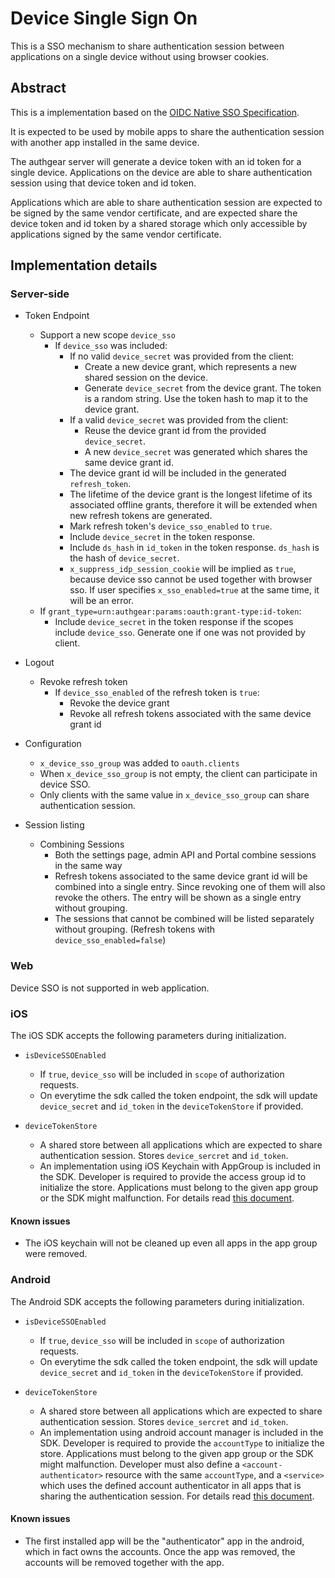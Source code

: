 # Device Single Sign On

This is a SSO mechanism to share authentication session between applications on a single device without using browser cookies.

## Abstract

This is a implementation based on the [OIDC Native SSO Specification](https://openid.net/specs/openid-connect-native-sso-1_0.html).

It is expected to be used by mobile apps to share the authentication session with another app installed in the same device.

The authgear server will generate a device token with an id token for a single device. Applications on the device are able to share authentication session using that device token and id token.

Applications which are able to share authentication session are expected to be signed by the same vendor certificate, and are expected share the device token and id token by a shared storage which only accessible by applications signed by the same vendor certificate.

## Implementation details

### Server-side

- Token Endpoint

  - Support a new scope `device_sso`
    - If `device_sso` was included:
      - If no valid `device_secret` was provided from the client:
        - Create a new device grant, which represents a new shared session on the device.
        - Generate `device_secret` from the device grant. The token is a random string. Use the token hash to map it to the device grant.
      - If a valid `device_secret` was provided from the client:
        - Reuse the device grant id from the provided `device_secret`.
        - A new `device_secret` was generated which shares the same device grant id.
      - The device grant id will be included in the generated `refresh_token`.
      - The lifetime of the device grant is the longest lifetime of its associated offline grants, therefore it will be extended when new refresh tokens are generated.
      - Mark refresh token's `device_sso_enabled` to `true`.
      - Include `device_secret` in the token response.
      - Include `ds_hash` in `id_token` in the token response. `ds_hash` is the hash of `device_secret`.
      - `x_suppress_idp_session_cookie` will be implied as `true`, because device sso cannot be used together with browser sso. If user specifies `x_sso_enabled=true` at the same time, it will be an error.
  - If `grant_type=urn:authgear:params:oauth:grant-type:id-token`:
    - Include `device_secret` in the token response if the scopes include `device_sso`. Generate one if one was not provided by client.

- Logout

  - Revoke refresh token
    - If `device_sso_enabled` of the refresh token is `true`:
      - Revoke the device grant
      - Revoke all refresh tokens associated with the same device grant id

- Configuration

  - `x_device_sso_group` was added to `oauth.clients`
  - When `x_device_sso_group` is not empty, the client can participate in device SSO.
  - Only clients with the same value in `x_device_sso_group` can share authentication session.

- Session listing
  - Combining Sessions
    - Both the settings page, admin API and Portal combine sessions in the same way
    - Refresh tokens associated to the same device grant id will be combined into a single entry. Since revoking one of them will also revoke the others. The entry will be shown as a single entry without grouping.
    - The sessions that cannot be combined will be listed separately without grouping. (Refresh tokens with `device_sso_enabled=false`)

### Web

Device SSO is not supported in web application.

### iOS

The iOS SDK accepts the following parameters during initialization.

- `isDeviceSSOEnabled`

  - If `true`, `device_sso` will be included in `scope` of authorization requests.
  - On everytime the sdk called the token endpoint, the sdk will update `device_secret` and `id_token` in the `deviceTokenStore` if provided.

- `deviceTokenStore`
  - A shared store between all applications which are expected to share authentication session. Stores `device_sercret` and `id_token`.
  - An implementation using iOS Keychain with AppGroup is included in the SDK. Developer is required to provide the access group id to initialize the store. Applications must belong to the given app group or the SDK might malfunction. For details read [this document](https://developer.apple.com/documentation/security/keychain_services/keychain_items/sharing_access_to_keychain_items_among_a_collection_of_apps).

#### Known issues

- The iOS keychain will not be cleaned up even all apps in the app group were removed.

### Android

The Android SDK accepts the following parameters during initialization.

- `isDeviceSSOEnabled`

  - If `true`, `device_sso` will be included in `scope` of authorization requests.
  - On everytime the sdk called the token endpoint, the sdk will update `device_secret` and `id_token` in the `deviceTokenStore` if provided.

- `deviceTokenStore`
  - A shared store between all applications which are expected to share authentication session. Stores `device_sercret` and `id_token`.
  - An implementation using android account manager is included in the SDK. Developer is required to provide the `accountType` to initialize the store. Applications must belong to the given app group or the SDK might malfunction. Developer must also define a `<account-authenticator>` resource with the same `accountType`, and a `<service>` which uses the defined account authenticator in all apps that is sharing the authentication session. For details read [this document](https://developer.android.com/reference/android/accounts/AbstractAccountAuthenticator).

#### Known issues

- The first installed app will be the "authenticator" app in the android, which in fact owns the accounts. Once the app was removed, the accounts will be removed together with the app.
